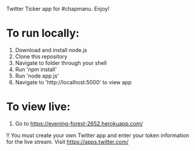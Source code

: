 Twitter Ticker app for #chapmanu. Enjoy!

# To run locally:
1. Download and install node.js
2. Clone this repository
3. Navigate to folder through your shell
4. Run 'npm install'
5. Run 'node app.js'
6. Navigate to 'http://localhost:5000' to view app

# To view live:
1. Go to https://evening-forest-2652.herokuapp.com/

!! You must create your own Twitter app and enter your token information for the live stream. Visit https://apps.twitter.com/
